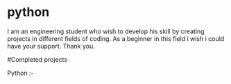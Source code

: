 # python 

I am an engineering student who wish to develop 
his skill by creating projects in different fields 
of coding. As a beginner in this field i wish i could 
have your support. Thank you.

#Completed projects 

Python :-
